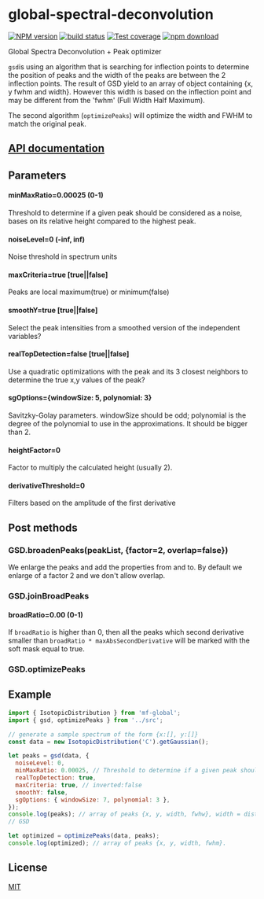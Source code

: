 # global-spectral-deconvolution

[![NPM version][npm-image]][npm-url]
[![build status][ci-image]][ci-url]
[![Test coverage][codecov-image]][codecov-url]
[![npm download][download-image]][download-url]

Global Spectra Deconvolution + Peak optimizer

`gsd`is using an algorithm that is searching for inflection points to determine the position of peaks and the width of the peaks are between the 2 inflection points. The result of GSD yield to an array of object containing {x, y fwhm and width}. However this width is based on the inflection point and may be different from the 'fwhm' (Full Width Half Maximum).

The second algorithm (`optimizePeaks`) will optimize the width and FWHM to match the original peak.

## [API documentation](http://mljs.github.io/global-spectral-deconvolution/)

## Parameters

#### minMaxRatio=0.00025 (0-1)

Threshold to determine if a given peak should be considered as a noise, bases on its relative height compared to the highest peak.

#### noiseLevel=0 (-inf, inf)

Noise threshold in spectrum units

#### maxCriteria=true [true||false]

Peaks are local maximum(true) or minimum(false)

#### smoothY=true [true||false]

Select the peak intensities from a smoothed version of the independent variables?

#### realTopDetection=false [true||false]

Use a quadratic optimizations with the peak and its 3 closest neighbors to determine the true x,y values of the peak?

#### sgOptions={windowSize: 5, polynomial: 3}

Savitzky-Golay parameters. windowSize should be odd; polynomial is the degree of the polynomial to use in the approximations. It should be bigger than 2.

#### heightFactor=0

Factor to multiply the calculated height (usually 2).

#### derivativeThreshold=0

Filters based on the amplitude of the first derivative

## Post methods

### GSD.broadenPeaks(peakList, {factor=2, overlap=false})

We enlarge the peaks and add the properties from and to.
By default we enlarge of a factor 2 and we don't allow overlap.

### GSD.joinBroadPeaks

#### broadRatio=0.00 (0-1)

If `broadRatio` is higher than 0, then all the peaks which second derivative smaller than `broadRatio * maxAbsSecondDerivative` will be marked with the soft mask equal to true.

### GSD.optimizePeaks

## Example

```js
import { IsotopicDistribution } from 'mf-global';
import { gsd, optimizePeaks } from '../src';

// generate a sample spectrum of the form {x:[], y:[]}
const data = new IsotopicDistribution('C').getGaussian();

let peaks = gsd(data, {
  noiseLevel: 0,
  minMaxRatio: 0.00025, // Threshold to determine if a given peak should be considered as a noise
  realTopDetection: true,
  maxCriteria: true, // inverted:false
  smoothY: false,
  sgOptions: { windowSize: 7, polynomial: 3 },
});
console.log(peaks); // array of peaks {x, y, width, fwhw}, width = distance between inflection points
// GSD

let optimized = optimizePeaks(data, peaks);
console.log(optimized); // array of peaks {x, y, width, fwhm}.
```

## License

[MIT](./LICENSE)

[npm-image]: https://img.shields.io/npm/v/ml-gsd.svg
[npm-url]: https://npmjs.org/package/ml-gsd
[codecov-image]: https://img.shields.io/codecov/c/github/mljs/global-spectral-deconvolution.svg
[codecov-url]: https://codecov.io/gh/mljs/global-spectral-deconvolution
[ci-image]: https://github.com/mljs/global-spectral-deconvolution/workflows/Node.js%20CI/badge.svg?branch=master
[ci-url]: https://github.com/mljs/global-spectral-deconvolution/actions?query=workflow%3A%22Node.js+CI%22
[download-image]: https://img.shields.io/npm/dm/ml-gsd.svg
[download-url]: https://npmjs.org/package/ml-gsd

